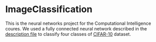 # ImageClassification
This is the neural networks project for the Computational Intelligence coures. We used a fully connected neural network described in the [description file](https://www.cs.toronto.edu/~kriz/cifar.html) to classify four classes of [CIFAR-10](https://github.com/hanizaheri/ImageClassification/blob/main/CI_project1.pdf) dataset.
